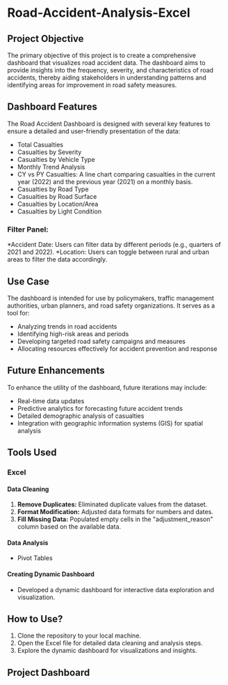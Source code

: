 # Road-Accident-Analysis-Excel

## Project Objective
  
The primary objective of this project is to create a comprehensive dashboard that visualizes road accident data. The dashboard aims to provide insights into the frequency, severity, and characteristics of road accidents, thereby aiding stakeholders in understanding patterns and identifying areas for improvement in road safety measures.

## Dashboard Features

The Road Accident Dashboard is designed with several key features to ensure a detailed and user-friendly presentation of the data:

* Total Casualties
* Casualties by Severity
* Casualties by Vehicle Type
* Monthly Trend Analysis
* CY vs PY Casualties: A line chart comparing casualties in the current year (2022) and the previous year (2021) on a monthly basis.
* Casualties by Road Type
* Casualties by Road Surface
* Casualties by Location/Area
* Casualties by Light Condition


### Filter Panel:

*Accident Date: Users can filter data by different periods (e.g., quarters of 2021 and 2022).
*Location: Users can toggle between rural and urban areas to filter the data accordingly.

## Use Case
The dashboard is intended for use by policymakers, traffic management authorities, urban planners, and road safety organizations. It serves as a tool for:

* Analyzing trends in road accidents
* Identifying high-risk areas and periods
* Developing targeted road safety campaigns and measures
* Allocating resources effectively for accident prevention and response


## Future Enhancements
To enhance the utility of the dashboard, future iterations may include:

* Real-time data updates
* Predictive analytics for forecasting future accident trends
* Detailed demographic analysis of casualties
* Integration with geographic information systems (GIS) for spatial analysis


## Tools Used

### Excel

#### Data Cleaning 
1. **Remove Duplicates:** Eliminated duplicate values from the dataset.
2. **Format Modification:** Adjusted data formats for numbers and dates.
3. **Fill Missing Data:** Populated empty cells in the "adjustment_reason" column based on the available data.

#### Data Analysis 
   - Pivot Tables

#### Creating Dynamic Dashboard 
   - Developed a dynamic dashboard for interactive data exploration and visualization.

## How to Use?

1. Clone the repository to your local machine.
2. Open the Excel file for detailed data cleaning and analysis steps.
3. Explore the dynamic dashboard for visualizations and insights.

## Project Dashboard
